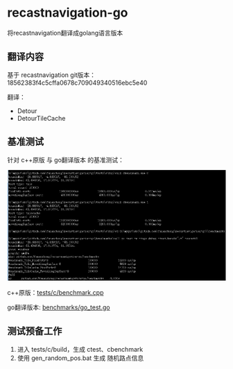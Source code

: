 # recastnavigation-go
将recastnavigation翻译成golang语言版本


## 翻译内容

基于 recastnavigation git版本： 18562383f4c5cffa0678c709049340516ebc5e40

翻译：
  - Detour
  - DetourTileCache


## 基准测试

针对 c++原版 与 go翻译版本 的基准测试：

![图1](assets/1.jpg)


c++原版：[tests/c/benchmark.cpp](tests/c/benchmark.cpp)

go翻译版本: [benchmarks/go_test.go](benchmarks/go_test.go)


## 测试预备工作

  1. 进入 tests/c/build，生成 ctest、cbenchmark
  1. 使用 gen_random_pos.bat 生成 随机路点信息
